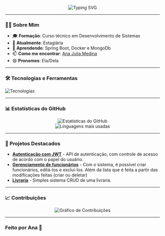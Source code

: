 <p align="center">
  <img src="https://readme-typing-svg.demolab.com?font=Fira+Code&size=30&duration=3000&pause=1000&color=F72585&center=true&vCenter=true&width=800&lines=Olá%2C+eu+sou+Ana!;Desenvolvedora+%7C+Entusiasta+de+Tecnologia;Seja+Bem-vindo(a)+ao+meu+perfil!" alt="Typing SVG" />
</p>

---

### 👩‍💻 Sobre Mim
- 🎓 **Formação**: Curso técnico em Desenvolvimento de Sistemas
- 💼 **Atualmente**: Estagiária
- 🌱 **Aprendendo**: Spring Boot, Docker e MongoDb
- 📫 **Como me encontrar**: [Ana Julia Medina](https://www.linkedin.com/in/ana-julia-medina-97a9612b3/)
- 😄 **Pronomes**: Ela/Dela

---

### 🛠️ Tecnologias e Ferramentas

<p align="left">
  <img src="https://skillicons.dev/icons?i=java,spring,js,html,css,mysql,postman,git,github,vscode,eclipse&theme=dark" alt="Tecnologias" />
</p>

---

### 📊 Estatísticas do GitHub

<p align="center">
  <img src="https://github-readme-stats.vercel.app/api?username=anacity&show_icons=true&theme=radical&hide_border=true&bg_color=0D1117&title_color=F72585&icon_color=F72585" alt="Estatísticas do GitHub" />
  <br>
  <img src="https://github-readme-stats.vercel.app/api/top-langs/?username=anacity&layout=compact&theme=radical&hide_border=true&bg_color=0D1117&title_color=F72585&icon_color=F72585" alt="Linguagens mais usadas" />
</p>

---

### 🌟 Projetos Destacados

- **[Autenticação com JWT](https://github.com/anacity/auth)** - API de autenticação, com controle de acesso de acordo com o papel do usuário.
- **[Gerenciamento de funcionários](https://github.com/anacity/gestaofuncionarios-CRUD)** - Com o sistema, é possível criar funcionários, editá-los e excluí-los. Além da lista que é feita a partir das modificações feitas (criar ou deletar)
- **[Livraria](https://github.com/anacity/Livraria-CRUD)** - Simples sistema CRUD de uma livraria.

---

### 📈 Contribuições

<p align="center">
  <img src="https://github-readme-activity-graph.vercel.app/graph?username=anacity&theme=react-dark&hide_border=true&bg_color=0D1117&title_color=F72585&color=F72585&line=F72585&point=FFFFFF" alt="Gráfico de Contribuições" />
</p>

---

### Feito por Ana 🚀
